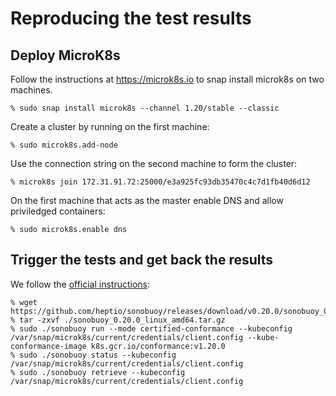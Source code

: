 # Reproducing the test results

## Deploy MicroK8s

Follow the instructions at https://microk8s.io to snap install microk8s on two machines.
```console
% sudo snap install microk8s --channel 1.20/stable --classic
```

Create a cluster by running on the first machine:
```console
% sudo microk8s.add-node
```

Use the connection string on the second machine to form the cluster:
```console
% microk8s join 172.31.91.72:25000/e3a925fc93db35470c4c7d1fb40d6d12
``` 

On the first machine that acts as the master enable DNS and allow priviledged containers:
```console
% sudo microk8s.enable dns
```

## Trigger the tests and get back the results

We follow the [official instructions](https://github.com/cncf/k8s-conformance/blob/master/instructions.md):

```console
% wget https://github.com/heptio/sonobuoy/releases/download/v0.20.0/sonobuoy_0.20.0_linux_amd64.tar.gz
% tar -zxvf ./sonobuoy_0.20.0_linux_amd64.tar.gz
% sudo ./sonobuoy run --mode certified-conformance --kubeconfig /var/snap/microk8s/current/credentials/client.config --kube-conformance-image k8s.gcr.io/conformance:v1.20.0
% sudo ./sonobuoy status --kubeconfig /var/snap/microk8s/current/credentials/client.config
% sudo ./sonobuoy retrieve --kubeconfig /var/snap/microk8s/current/credentials/client.config
```
